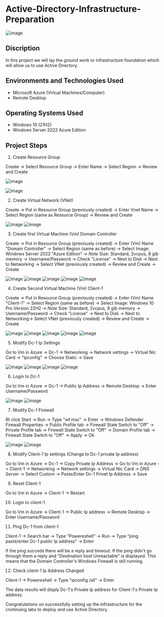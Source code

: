 # Active-Directory-Infrastructure-Preparation

![image](https://github.com/user-attachments/assets/e2d78ecf-468d-4d2b-8fc4-d839bf116ed9)

<h2>Discription </h2>

In this project we will lay the ground work or infrastructure foundation which will allow us to use Active Directory.

<h2>Environments and Technologies Used</h2>

- Microsoft Azure (Virtual Machines/Computer)
- Remote Desktop

<h2>Operating Systems Used </h2>

- Windows 10</b> (21H2)
- Windows Server 2022 Azure Edition

<h2>Project Steps</h2>
 
1. Create Resource Group

Create -> Select Resource Group -> Enter Name -> Select Region -> Review and Create

![image](https://github.com/user-attachments/assets/febd0e4b-a93c-43bd-b2ac-607ccca1e6f9)

![image](https://github.com/user-attachments/assets/88707e6c-e92b-4d18-8e10-03a821ad1cc5)

2. Create Virtual Network (VNet)

Create -> Put in Resource Group (previously created) -> Enter Vnet Name -> Select Region (same as Resource Group) -> Review and Create

![image](https://github.com/user-attachments/assets/90ef332b-2f4a-4b4d-87f2-cffd371d5f70)
![image](https://github.com/user-attachments/assets/56d133ca-eb8e-4a8a-a6b8-2fbe271aa1d2)

3. Create first Virtual Machine (Vm) Domain Controller

Create -> Put in Resource Group (previously created) -> Enter (Vm) Name "Domain Controller" -> Select Region (same as before) -> Select Image: Windows Server 2022 "Azure Edition" -> *Note* Size: Standard, 2vcpus, 8 gib memory -> Username/Password -> Check "License" -> Next to Disk -> Next to Networking -> Select VNet (previously created) -> Review and Create -> Create

![image](https://github.com/user-attachments/assets/2a35ed8e-6a20-4c96-ae27-b66adc62011d)
![image](https://github.com/user-attachments/assets/08a4a036-29c7-481b-adf0-4fd73865bea3)
![image](https://github.com/user-attachments/assets/165d994c-cbc5-4de7-9f3f-d68ff45cc1a3)
![image](https://github.com/user-attachments/assets/cab15a85-a856-494d-bb3a-bf23712b3193)
![image](https://github.com/user-attachments/assets/abd135ec-03f8-4803-824a-6c4be8ac801d)

4. Create Second Virtual Machine (Vm) Client-1

Create -> Put in Resource Group (previously created) -> Enter (Vm) Name "Client-1" -> Select Region (same as before) -> Select Image: Windows 10 Pro Version 22H2 -> *Note* Size: Standard, 2vcpus, 8 gib memory -> Username/Password -> Check "License" -> Next to Disk -> Next to Networking-> Select VNet (previously created) -> Review and Create -> Create

![image](https://github.com/user-attachments/assets/311db171-7a28-4cb6-ad1e-aad2e1057df5)
![image](https://github.com/user-attachments/assets/86ed0f6b-1dbb-45c3-bbd7-79ae1b56e1ed)
![image](https://github.com/user-attachments/assets/a3f2ff21-74f5-4700-b8c1-8cd9398de2d8)
![image](https://github.com/user-attachments/assets/1850f06e-66a6-4b9a-920b-dbd7ffa03358)
![image](https://github.com/user-attachments/assets/aeffdf03-76e2-42a8-9e69-03314a476a40)

5. Modify Dc-1 Ip Settings

Go to Vm in Azure -> Dc-1 -> Networking -> Network settings -> Virtual Nic Card -> "ipconfig" -> Choose Static -> Save
  
![image](https://github.com/user-attachments/assets/40f617e2-2ca2-4eba-9842-d9a044585f44)
![image](https://github.com/user-attachments/assets/3fc975dc-7619-490e-a7f4-79f5799d21fd)
![image](https://github.com/user-attachments/assets/ba27c126-f866-453d-994b-812efc7f49f6)
![image](https://github.com/user-attachments/assets/db3a0089-d3cd-41f6-97a7-abc48f6c91fa)

6. Login to Dc-1

Go to Vm in Azure -> Dc-1 -> Public Ip Address -> Remote Desktop -> Enter Username/Password

![image](https://github.com/user-attachments/assets/ae460eb6-42f8-49fa-b969-a4cba01dd50d)
![image](https://github.com/user-attachments/assets/3720286a-d340-48b3-822f-7c4e70563ddb)

7. Modify Dc-1 Firewall
  
Rt click Start -> Run -> Type "wf.msc" -> Enter -> Windows Defender Firewall Properties -> Public Profile tab -> Firewall State Switch to "Off" -> Private Profile tab -> Firewall State Switch to "Off" -> Domain Profile tab -> Firewall State Switch to "Off" -> Apply -> Ok

![image](https://github.com/user-attachments/assets/d15c816a-a932-48bb-9372-092fc85ecd57)
![image](https://github.com/user-attachments/assets/4591df7c-2aff-4c10-ae7e-e63fb68d3d42)

8. Modify Client-1 Ip settings (Change to Dc-1 private Ip address)

Go to Vm in Azure -> Dc-1 -> Copy Private Ip Address -> Go to Vm in Azure -> Client-1 -> Networking -> Network settings -> Virtual Nic Card -> DNS Server -> Select Custom -> Paste/Enter Dc-1 Privet Ip Address -> Save
  
9. Reset Client-1

Go to Vm in Azure -> Client-1 -> Restart

10. Login to client-1

Go to Vm in Azure -> Client-1 -> Public Ip address -> Remote Desktop -> Enter Username/Password
   
11. Ping Dc-1 from client-1

Client-1 -> Search bar -> Type "Powereshell" -> Run -> Type "ping paste/enter Dc-1 public Ip address" -> Enter
   
If the ping succeds there will be a reply and timeout. If the ping didn't go through them a reply and "Destination host Unreactable" is displayed. This means that the Domain Controller's Windows Firewall is still running.

12. Check client-1 Ip Address Changed

Client-1 -> Powereshell -> Type "ipconfig /all" -> Enter

The data results will disply Dc-1's Private Ip address for Client-1's Private Ip address.

Congratulations on successfully setting up the infrastructure for the cnotinuing labs to deploy and use Active Directory.
  
   
   

   

